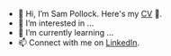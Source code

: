 - 👋 Hi, I’m Sam Pollock. Here's my [CV](https://github.com/sbpollock/sbpollock/files/6132577/Pollock_CV_Current.pdf) :page_with_curl:.
- 👀 I’m interested in ...
- 🌱 I’m currently learning ...
- 📫 Connect with me on [LinkedIn](https://www.linkedin.com/in/sbpollock/).

<!---
sbpollock/sbpollock is a ✨ special ✨ repository because its `README.md` (this file) appears on your GitHub profile.
You can click the Preview link to take a look at your changes.
--->
